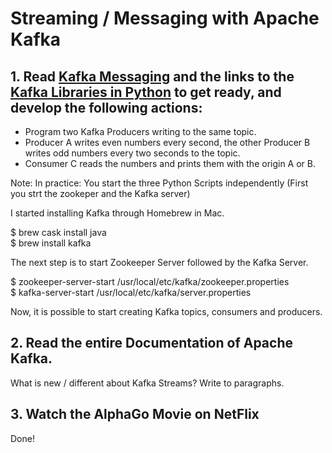 # Streaming / Messaging with Apache Kafka

## 1. Read [Kafka Messaging](https://towardsdatascience.com/getting-started-with-apache-kafka-in-python-604b3250aa05)  and the links to the [Kafka Libraries in Python](https://github.com/dpkp/kafka-python) to get ready, and develop the following actions:

- Program two Kafka Producers writing to the same topic.
- Producer A writes even numbers every second, the other Producer B writes odd numbers every two seconds to the topic.
- Consumer C reads the numbers and prints them with the origin A or B.

Note: In practice: You start the three Python Scripts independently (First you strt the zookeper and the Kafka server)

I started installing Kafka through Homebrew in Mac.

$ brew cask install java \
$ brew install kafka

The next step is to start Zookeeper Server followed by the Kafka Server.

$ zookeeper-server-start /usr/local/etc/kafka/zookeeper.properties \
$ kafka-server-start /usr/local/etc/kafka/server.properties

Now, it is possible to start creating Kafka topics, consumers and producers. 

## 2. Read the entire Documentation of Apache Kafka.

What is new / different about Kafka Streams? Write to paragraphs.

## 3. Watch the AlphaGo Movie on NetFlix

Done!

